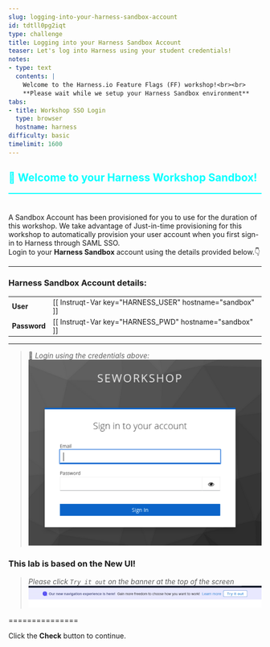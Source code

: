 ```yaml
---
slug: logging-into-your-harness-sandbox-account
id: tdtll0pg2iqt
type: challenge
title: Logging into your Harness Sandbox Account
teaser: Let's log into Harness using your student credentials!
notes:
- type: text
  contents: |
    Welcome to the Harness.io Feature Flags (FF) workshop!<br><br>
    **Please wait while we setup your Harness Sandbox environment**
tabs:
- title: Workshop SSO Login
  type: browser
  hostname: harness
difficulty: basic
timelimit: 1600
---
```


<style type="text/css" rel="stylesheet">
hr.cyan { background-color: cyan; color: cyan; height: 2px; margin-bottom: -10px; }
h2.cyan { color: cyan; }
</style><h2 class="cyan">👋 Welcome to your Harness Workshop Sandbox!</h2>
<hr class="cyan">
<br><br>

A Sandbox Account has been provisioned for you to use for the duration of this workshop.
We take advantage of Just-in-time provisioning for this workshop to automatically provision your user account when you first sign-in to Harness through SAML SSO.<br>
Login to your **Harness Sandbox** account using the details provided below.👇

---
### Harness Sandbox Account details:

|   |   |
|---|---|
|__User__| [[ Instruqt-Var key="HARNESS_USER" hostname="sandbox" ]] |
|__Password__| [[ Instruqt-Var key="HARNESS_PWD" hostname="sandbox" ]] |

---

> 📝 *Login using the credentials above:*
> ![se_workshop_keycloak.png](https://raw.githubusercontent.com/harness-community/field-workshops/main/assets/images/se_workshop_keycloak.png)

### This lab is based on the New UI!
> *Please click ```Try it out``` on the banner at the top of the screen*
> ![new_nav_banner.png](https://raw.githubusercontent.com/harness-community/field-workshops/main/assets/images/new_nav_banner.png)


===============

Click the **Check** button to continue.
